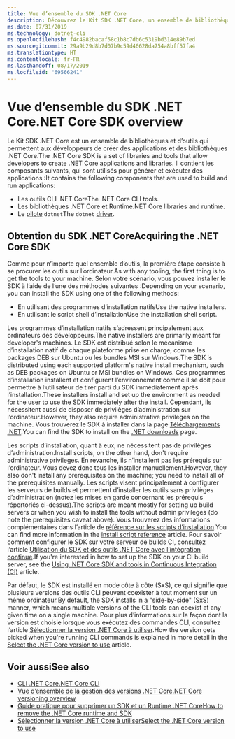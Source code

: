 ```yaml
---
title: Vue d’ensemble du SDK .NET Core
description: Découvrez le Kit SDK .NET Core, un ensemble de bibliothèques et d’outils permettant de créer des projets .NET Core.
ms.date: 07/31/2019
ms.technology: dotnet-cli
ms.openlocfilehash: f4c4982bacaf58c1b8c7db6c5319bd314e89b7ed
ms.sourcegitcommit: 29a9b29d8b7d07b9c59d46628da754a8bff57fa4
ms.translationtype: HT
ms.contentlocale: fr-FR
ms.lasthandoff: 08/17/2019
ms.locfileid: "69566241"
---
```

# <a name="net-core-sdk-overview"></a><span data-ttu-id="4e864-103">Vue d’ensemble du SDK .NET Core</span><span class="sxs-lookup"><span data-stu-id="4e864-103">.NET Core SDK overview</span></span>

<span data-ttu-id="4e864-104">Le Kit SDK .NET Core est un ensemble de bibliothèques et d’outils qui permettent aux développeurs de créer des applications et des bibliothèques .NET Core.</span><span class="sxs-lookup"><span data-stu-id="4e864-104">The .NET Core SDK is a set of libraries and tools that allow developers to create .NET Core applications and libraries.</span></span> <span data-ttu-id="4e864-105">Il contient les composants suivants, qui sont utilisés pour générer et exécuter des applications :</span><span class="sxs-lookup"><span data-stu-id="4e864-105">It contains the following components that are used to build and run applications:</span></span>

- <span data-ttu-id="4e864-106">Les outils CLI .NET Core</span><span class="sxs-lookup"><span data-stu-id="4e864-106">The .NET Core CLI tools.</span></span>
- <span data-ttu-id="4e864-107">Les bibliothèques .NET Core et Runtime</span><span class="sxs-lookup"><span data-stu-id="4e864-107">.NET Core libraries and runtime.</span></span>
- <span data-ttu-id="4e864-108">Le [pilote](tools/index.md#driver) `dotnet`</span><span class="sxs-lookup"><span data-stu-id="4e864-108">The `dotnet` [driver](tools/index.md#driver).</span></span>

## <a name="acquiring-the-net-core-sdk"></a><span data-ttu-id="4e864-109">Obtention du SDK .NET Core</span><span class="sxs-lookup"><span data-stu-id="4e864-109">Acquiring the .NET Core SDK</span></span>

<span data-ttu-id="4e864-110">Comme pour n’importe quel ensemble d’outils, la première étape consiste à se procurer les outils sur l’ordinateur.</span><span class="sxs-lookup"><span data-stu-id="4e864-110">As with any tooling, the first thing is to get the tools to your machine.</span></span> <span data-ttu-id="4e864-111">Selon votre scénario, vous pouvez installer le SDK à l’aide de l’une des méthodes suivantes :</span><span class="sxs-lookup"><span data-stu-id="4e864-111">Depending on your scenario, you can install the SDK using one of the following methods:</span></span>

- <span data-ttu-id="4e864-112">En utilisant des programmes d’installation natifs</span><span class="sxs-lookup"><span data-stu-id="4e864-112">Use the native installers.</span></span>
- <span data-ttu-id="4e864-113">En utilisant le script shell d’installation</span><span class="sxs-lookup"><span data-stu-id="4e864-113">Use the installation shell script.</span></span>

<span data-ttu-id="4e864-114">Les programmes d’installation natifs s’adressent principalement aux ordinateurs des développeurs.</span><span class="sxs-lookup"><span data-stu-id="4e864-114">The native installers are primarily meant for developer's machines.</span></span> <span data-ttu-id="4e864-115">Le SDK est distribué selon le mécanisme d’installation natif de chaque plateforme prise en charge, comme les packages DEB sur Ubuntu ou les bundles MSI sur Windows.</span><span class="sxs-lookup"><span data-stu-id="4e864-115">The SDK is distributed using each supported platform's native install mechanism, such as DEB packages on Ubuntu or MSI bundles on Windows.</span></span> <span data-ttu-id="4e864-116">Ces programmes d’installation installent et configurent l’environnement comme il se doit pour permettre à l’utilisateur de tirer parti du SDK immédiatement après l’installation.</span><span class="sxs-lookup"><span data-stu-id="4e864-116">These installers install and set up the environment as needed for the user to use the SDK immediately after the install.</span></span> <span data-ttu-id="4e864-117">Cependant, ils nécessitent aussi de disposer de privilèges d’administration sur l’ordinateur.</span><span class="sxs-lookup"><span data-stu-id="4e864-117">However, they also require administrative privileges on the machine.</span></span> <span data-ttu-id="4e864-118">Vous trouverez le SDK à installer dans la page [Téléchargements .NET](https://dotnet.microsoft.com/download).</span><span class="sxs-lookup"><span data-stu-id="4e864-118">You can find the SDK to install on the [.NET downloads](https://dotnet.microsoft.com/download) page.</span></span>

<span data-ttu-id="4e864-119">Les scripts d’installation, quant à eux, ne nécessitent pas de privilèges d’administration.</span><span class="sxs-lookup"><span data-stu-id="4e864-119">Install scripts, on the other hand, don't require administrative privileges.</span></span> <span data-ttu-id="4e864-120">En revanche, ils n’installent pas les prérequis sur l’ordinateur. Vous devez donc tous les installer manuellement.</span><span class="sxs-lookup"><span data-stu-id="4e864-120">However, they also don't install any prerequisites on the machine; you need to install all of the prerequisites manually.</span></span> <span data-ttu-id="4e864-121">Les scripts visent principalement à configurer les serveurs de builds et permettent d’installer les outils sans privilèges d’administration (notez les mises en garde concernant les prérequis répertoriés ci-dessus).</span><span class="sxs-lookup"><span data-stu-id="4e864-121">The scripts are meant mostly for setting up build servers or when you wish to install the tools without admin privileges (do note the prerequisites caveat above).</span></span> <span data-ttu-id="4e864-122">Vous trouverez des informations complémentaires dans l’article de [ référence sur les scripts d’installation](tools/dotnet-install-script.md).</span><span class="sxs-lookup"><span data-stu-id="4e864-122">You can find more information in the [install script reference](tools/dotnet-install-script.md) article.</span></span> <span data-ttu-id="4e864-123">Pour savoir comment configurer le SDK sur votre serveur de builds CI, consultez l’article [Utilisation du SDK et des outils .NET Core avec l’intégration continue](tools/using-ci-with-cli.md).</span><span class="sxs-lookup"><span data-stu-id="4e864-123">If you're interested in how to set up the SDK on your CI build server, see the [Using .NET Core SDK and tools in Continuous Integration (CI)](tools/using-ci-with-cli.md) article.</span></span>

<span data-ttu-id="4e864-124">Par défaut, le SDK est installé en mode côte à côte (SxS), ce qui signifie que plusieurs versions des outils CLI peuvent coexister à tout moment sur un même ordinateur.</span><span class="sxs-lookup"><span data-stu-id="4e864-124">By default, the SDK installs in a "side-by-side" (SxS) manner, which means multiple versions of the CLI tools can coexist at any given time on a single machine.</span></span> <span data-ttu-id="4e864-125">Pour plus d’informations sur la façon dont la version est choisie lorsque vous exécutez des commandes CLI, consultez l’article [Sélectionner la version .NET Core à utiliser](versions/selection.md).</span><span class="sxs-lookup"><span data-stu-id="4e864-125">How the version gets picked when you're running CLI commands is explained in more detail in the [Select the .NET Core version to use](versions/selection.md) article.</span></span>

## <a name="see-also"></a><span data-ttu-id="4e864-126">Voir aussi</span><span class="sxs-lookup"><span data-stu-id="4e864-126">See also</span></span>

- [<span data-ttu-id="4e864-127">CLI .NET Core</span><span class="sxs-lookup"><span data-stu-id="4e864-127">.NET Core CLI</span></span>](tools/index.md)
- [<span data-ttu-id="4e864-128">Vue d’ensemble de la gestion des versions .NET Core</span><span class="sxs-lookup"><span data-stu-id="4e864-128">.NET Core versioning overview</span></span>](versions/index.md)
- [<span data-ttu-id="4e864-129">Guide pratique pour supprimer un SDK et un Runtime .NET Core</span><span class="sxs-lookup"><span data-stu-id="4e864-129">How to remove the .NET Core runtime and SDK</span></span>](versions/remove-runtime-sdk-versions.md)
- [<span data-ttu-id="4e864-130">Sélectionner la version .NET Core à utiliser</span><span class="sxs-lookup"><span data-stu-id="4e864-130">Select the .NET Core version to use</span></span>](versions/selection.md)
